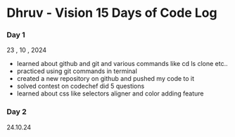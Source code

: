 # Dhruv - Vision 15 Days of Code Log

### Day 1

23 , 10 , 2024

- learned about github and git and various commands like cd ls clone etc..
- practiced using git commands in terminal
- created a new repository on github and pushed my code to it
- solved contest on codechef did 5 questions
- learned about css like selectors aligner and color adding feature

### Day 2
24.10.24
